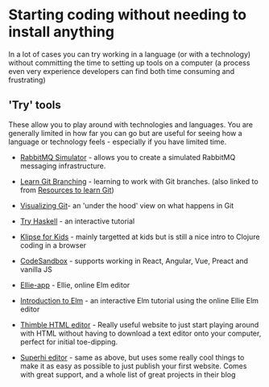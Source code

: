 # Starting coding without needing to install anything

In a lot of cases you can try working in a language (or with a technology) without committing the time to setting up tools on a computer (a process even very experience developers can find both time consuming and frustrating)

## 'Try' tools
These allow you to play around with technologies and languages. You are generally limited in how far you can go but are useful for seeing how a language or technology feels - especially if you have limited time.
* [RabbitMQ Simulator](http://tryrabbitmq.com/) - allows you to create a simulated RabbitMQ messaging infrastructure.
* [Learn Git Branching](https://learngitbranching.js.org/) - learning to work with Git branches. (also linked to from [Resources to learn Git](https://try.github.io/))
* [Visualizing Git](http://git-school.github.io/visualizing-git/)- an 'under the hood' view on what happens in Git
* [Try Haskell](https://www.tryhaskell.org/) - an interactive tutorial
* [Klipse for Kids](http://kids.klipse.tech/) - mainly targetted at kids but is still a nice intro to Clojure coding in a browser

* [CodeSandbox](https://codesandbox.io/) - supports working in React, Angular, Vue, Preact and vanilla JS
* [Ellie-app](https://ellie-app.com) - Ellie, online Elm editor
* [Introduction to Elm](https://guide.elm-lang.org/architecture/buttons.html) - an interactive Elm tutorial using the online Ellie Elm editor
* [Thimble HTML editor](https://thimble.mozilla.org/) - Really useful website to just start playing around with HTML without having to download a text editor onto your computer, perfect for initial toe-dipping.
* [Superhi editor](https://www.superhi.com/student/editor) - same as above, but uses some really cool things to make it as easy as possible to just publish your first website. Comes with great support, and a whole list of great projects in their blog

